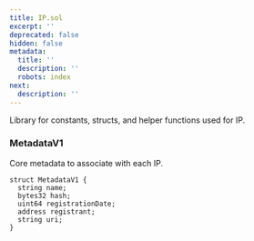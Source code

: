 ```yaml
---
title: IP.sol
excerpt: ''
deprecated: false
hidden: false
metadata:
  title: ''
  description: ''
  robots: index
next:
  description: ''
---
```

Library for constants, structs, and helper functions used for IP.

### MetadataV1

Core metadata to associate with each IP.

```solidity
struct MetadataV1 {
  string name;
  bytes32 hash;
  uint64 registrationDate;
  address registrant;
  string uri;
}
```